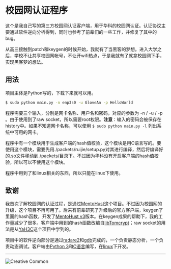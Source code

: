 # 校园网认证程序

这个是我自己写的第三方校园网认证客户端，用于华科的校园网认证。认证协议主要通过软件逆向分析得到，同时也参考了前辈们的一些工作，并修复了其中的bug。

从高三接触到patch和keygen的时候开始，我就有了当黑客的梦想。进入大学之后，学校不让共享校园网帐号，不让开wifi热点，于是我就有了就拿校园网下手，实现黑客梦的想法。

## 用法

项目主体是Python写的，下载下来就可以用。

```bash
$ sudo python main.py -n enp3s0 -u GloveAn -p HelloWorld
```

程序需要三个输入，分别是网卡名称、用户名和密码，对应的参数为 -n / -u / -p 。由于使用到了raw socket，所以需要root权限。**注意**：输入的密码会被保存在history中。如果不知道网卡名称，可以使用 `$ sudo python main.py -l` 列出系统中可用的网卡。

程序中有一个模块用于生成客户端的hash值校验，这个模块是用C语言写的。要使用这个模块，需要先用./packets/ruijie/setup.py对其进行编译，然后将编译好的.so文件移动到./packets/目录下。不过因为华科没有开启客户端的hash值校验，所以可以不使用这个模块。

程序中用到了和linux相关的东西，所以只能在linux下使用。

## 致谢

我首次了解校园网的认证过程，是通过[MentoHust](https://code.google.com/archive/p/mentohust/)这个项目。不过因为校园网的升级，这个项目不再可用了。后来有前辈研究了升级后的官方客户端，keygen了里面的hash函数，开发了[MentoHust v3](https://github.com/hyrathb/mentohust)版本。在keygen成果的帮助下，我的工作量减少了很多。客户端中用到的hash函数改编自[libTomcrypt](http://www.libtom.net/LibTomCrypt/)；raw socket的用法是从[YaH3C](https://github.com/humiaozuzu/YaH3C)这个项目中学到的。

项目中的软件逆向部分是通过[radare2](http://radare.org/r/)和[gdb](https://www.gnu.org/software/gdb/)完成的，一个负责静态分析，一个负责动态调试。客户端由[Python 3](https://www.python.org/)和[C语言](https://gcc.gnu.org/)编写，在[linux](https://www.linux.org/)下开发。

---

![Creative Common](https://i.creativecommons.org/l/by-nc-sa/4.0/88x31.png)
